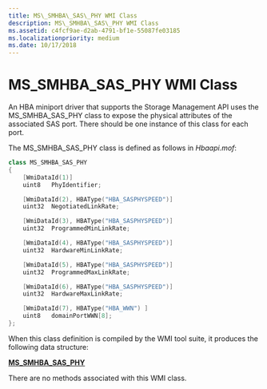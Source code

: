 ```yaml
---
title: MS\_SMHBA\_SAS\_PHY WMI Class
description: MS\_SMHBA\_SAS\_PHY WMI Class
ms.assetid: c4fcf9ae-d2ab-4791-bf1e-55087fe03185
ms.localizationpriority: medium
ms.date: 10/17/2018
---
```


# MS\_SMHBA\_SAS\_PHY WMI Class


An HBA miniport driver that supports the Storage Management API uses the MS\_SMHBA\_SAS\_PHY class to expose the physical attributes of the associated SAS port. There should be one instance of this class for each port.

The MS\_SMHBA\_SAS\_PHY class is defined as follows in *Hbaapi.mof*:

```cpp
class MS_SMHBA_SAS_PHY
{
    [WmiDataId(1)]
    uint8   PhyIdentifier;

    [WmiDataId(2), HBAType("HBA_SASPHYSPEED")]
    uint32  NegotiatedLinkRate;

    [WmiDataId(3), HBAType("HBA_SASPHYSPEED")]
    uint32  ProgrammedMinLinkRate;

    [WmiDataId(4), HBAType("HBA_SASPHYSPEED")]
    uint32  HardwareMinLinkRate;

    [WmiDataId(5), HBAType("HBA_SASPHYSPEED")]
    uint32  ProgrammedMaxLinkRate;

    [WmiDataId(6), HBAType("HBA_SASPHYSPEED")]
    uint32  HardwareMaxLinkRate;

    [WmiDataId(7), HBAType("HBA_WWN") ]
    uint8   domainPortWWN[8];
};
```

When this class definition is compiled by the WMI tool suite, it produces the following data structure:

[**MS\_SMHBA\_SAS\_PHY**](https://msdn.microsoft.com/library/windows/hardware/ff563181)

There are no methods associated with this WMI class.

 

 





